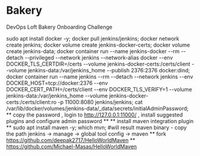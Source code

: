 # Bakery
DevOps Loft Bakery Onboarding Challenge

sudo apt install docker -y;
docker pull jenkins/jenkins;
docker network create jenkins;
docker volume create jenkins-docker-certs;
docker volume create jenkins-data;
docker container run --name jenkins-docker --rm --detach   --privileged --network jenkins --network-alias docker   --env DOCKER_TLS_CERTDIR=/certs   --volume jenkins-docker-certs:/certs/client   --volume jenkins-data:/var/jenkins_home   --publish 2376:2376 docker:dind;
docker container run --name jenkins --rm --detach   --network jenkins --env DOCKER_HOST=tcp://docker:2376   --env DOCKER_CERT_PATH=/certs/client --env DOCKER_TLS_VERIFY=1   --volume jenkins-data:/var/jenkins_home   --volume jenkins-docker-certs:/certs/client:ro  -p 11000:8080 jenkins/jenkins;
cat /var/lib/docker/volumes/jenkins-data/_data/secrets/initialAdminPassword;
** copy the password , login to http://127.0.0.1:11000/ , install suggested plugins and configure admin password ** 
** install maven integration plugin **
sudo apt install maven -y;
which mvn; #will result maven binary - copy the path jenkins -> manage -> global tool config -> maven
** fork https://github.com/deepak2717/HelloWorldMaven ** 
https://github.com/Michael-Masas/HelloWorldMaven







